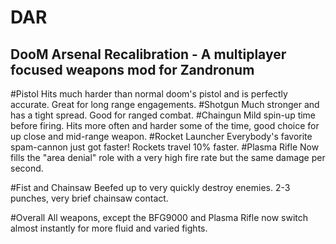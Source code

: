 # DAR
DooM Arsenal Recalibration - A multiplayer focused weapons mod for Zandronum
---
  #Pistol
Hits much harder than normal doom's pistol and is perfectly accurate. Great for long range engagements.
  #Shotgun
Much stronger and has a tight spread. Good for ranged combat.
  #Chaingun
Mild spin-up time before firing. Hits more often and harder some of the time, good choice for up close and mid-range weapon.
  #Rocket Launcher
Everybody's favorite spam-cannon just got faster! Rockets travel 10% faster.
  #Plasma Rifle
Now fills the "area denial" role with a very high fire rate but the same damage per second.

  #Fist and Chainsaw
Beefed up to very quickly destroy enemies. 2-3 punches, very brief chainsaw contact.

  #Overall
All weapons, except the BFG9000 and Plasma Rifle now switch almost instantly for more fluid and varied fights.
